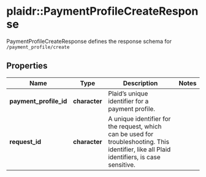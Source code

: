 # plaidr::PaymentProfileCreateResponse

PaymentProfileCreateResponse defines the response schema for `/payment_profile/create`

## Properties
Name | Type | Description | Notes
------------ | ------------- | ------------- | -------------
**payment_profile_id** | **character** | Plaid’s unique identifier for a payment profile. | 
**request_id** | **character** | A unique identifier for the request, which can be used for troubleshooting. This identifier, like all Plaid identifiers, is case sensitive. | 


